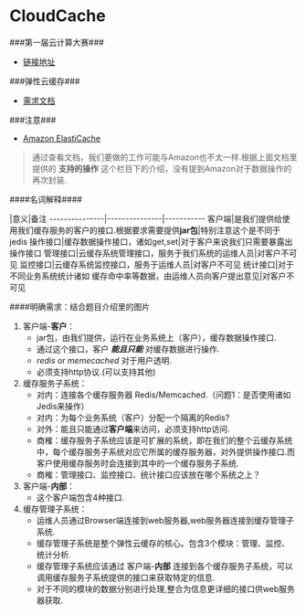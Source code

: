CloudCache
==========

###第一届云计算大赛###
- [链接地址][1]

###弹性云缓存###
- [需求文档][2]

###注意###
- [Amazon ElastiCache][3]

> 通过查看文档，我们要做的工作可能与Amazon也不太一样.根据上面文档里提供的 **支持的操作** 这个栏目下的介绍，没有提到Amazon对于数据操作的再次封装.

####名词解释####

 |意义|备注
---------------|---------------|-----------
客户端|是我们提供给使用我们缓存服务的客户的接口.根据要求需要提供**jar包**|特别注意这个是不同于jedis
操作接口|缓存数据操作接口，诸如get,set|对于客户来说我们只需要暴露出操作接口
管理接口|云缓存系统管理接口，服务于我们系统的运维人员|对客户不可见
监控接口|云缓存系统监控接口，服务于运维人员|对客户不可见
统计接口|对于不同业务系统统计诸如 缓存命中率等数据，由运维人员向客户提出意见|对客户不可见

####明确需求：结合题目介绍里的图片
1. 客户端-**客户**：
	- jar包，由我们提供，运行在业务系统上（客户），缓存数据操作接口.
	- 通过这个接口，客户 ***能且只能*** 对缓存数据进行操作.
	- *redis* or *memecached* 对于用户透明.
	- 必须支持http协议.(可以支持其他)
2. 缓存服务子系统：
	- 对内：连接各个缓存服务器 Redis/Memcached.（问题1：是否使用诸如Jedis来操作）
	- 对内：为每个业务系统（客户）分配一个隔离的Redis?
	- 对外：能且只能通过**客户端**来访问，必须支持http访问.
	- 商榷：缓存服务子系统应该是可扩展的系统，即在我们的整个云缓存系统中，每个缓存服务子系统对应它所属的缓存服务器，对外提供操作接口.而客户使用缓存服务时会连接到其中的一个缓存服务子系统.
	- 商榷：管理接口、监控接口、统计接口应该放在哪个系统之上？
3. 客户端-**内部**：
	- 这个客户端包含4种接口.
3. 缓存管理子系统：
	- 运维人员通过Browser端连接到web服务器,web服务器连接到缓存管理子系统.
	- 缓存管理子系统是整个弹性云缓存的核心。包含3个模块：管理、监控、统计分析.
	- 缓存管理子系统应该通过 客户端-**内部** 连接到各个缓存服务子系统，可以调用缓存服务子系统提供的接口来获取特定的信息.
	- 对于不同的模块的数据分别进行处理,整合为信息更详细的接口供web服务器获取.

[1]:https://cloud.seu.edu.cn/contest/ (第一届全国高校云计算创新应用大赛)
[2]:eCache.pdf (命题赛二说明)
[3]:http://docs.aws.amazon.com/zh_cn/AmazonElastiCache/latest/UserGuide/WhatIs.html (什么是Amazon ElastiCache)
